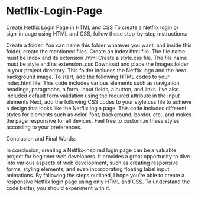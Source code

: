# Netflix-Login-Page
Create Netflix Login Page in HTML and CSS
To create a Netflix login or sign-in page using HTML and CSS, follow these step-by-step instructions:

Create a folder. You can name this folder whatever you want, and inside this folder, create the mentioned files.
Create an index.html file. The file name must be index and its extension .html
Create a style.css file. The file name must be style and its extension .css
Download and place the Images folder in your project directory. This folder includes the Netflix logo and the hero background image.
To start, add the following HTML codes to your index.html file: This code includes various elements such as navigation, headings, paragraphs, a form, input fields, a button, and links. I’ve also included default form validation using the required attribute in the input elements
Next, add the following CSS codes to your style.css file to achieve a design that looks like the Netflix login page. This code includes different styles for elements such as color, font, background, border, etc., and makes the page responsive for all devices. Feel free to customize these styles according to your preferences.

Conclusion and Final Words:

In conclusion, creating a Netflix-inspired login page can be a valuable project for beginner web developers. It provides a great opportunity to dive into various aspects of web development, such as creating responsive forms, styling elements, and even incorporating floating label input animations.
By following the steps outlined, I hope you’re able to create a responsive Netflix login page using only HTML and CSS. To understand the code better, you should experiment with it.
